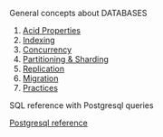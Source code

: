 General concepts about DATABASES

1. [Acid Properties](https://github.com/adharshmk96/my-reference/blob/main/dbms/content/01-acid.md)
2. [Indexing](https://github.com/adharshmk96/my-reference/blob/main/dbms/content/02-indexing.md)
3. [Concurrency](https://github.com/adharshmk96/my-reference/blob/main/dbms/content/03-concurrency.md)
4. [Partitioning & Sharding](https://github.com/adharshmk96/my-reference/blob/main/dbms/content/04-partitioning.md)
5. [Replication](https://github.com/adharshmk96/my-reference/blob/main/dbms/content/05-replication.md)
5. [Migration](https://github.com/adharshmk96/my-reference/blob/main/dbms/content/06-migration.md)
6. [Practices](https://github.com/adharshmk96/my-reference/blob/main/dbms/content/practices.md)

SQL reference with Postgresql queries

[Postgresql reference](https://github.com/adharshmk96/my-reference/blob/main/dbms/sql/postgres.md)